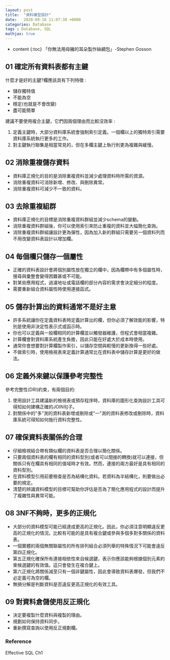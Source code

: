 ```yaml
---
layout: post
title:  "資料模型設計"
date:   2020-09-16 11:07:30 +0800
categories: Database
tags : Database, SQL
mathjax: true
---
```

* content 
{:toc}
「你無法用母豬的耳朵製作絲綢包」-Stephen Gosson




## 01 確定所有資料表都有主鍵
什麼才是好的主鍵?欄應該具有下列特徵 : 
* 儲存獨特值
* 不能為空
* 穩定(也就是不會改變)
* 盡可能簡單

建議不要使用複合主鍵，它們因兩個理由而比較沒效率 :
1. 定義主鍵時，大部分資料庫系統會強制索引定義。一個欄以上的獨特索引需要資料庫系統執行更多的工作。
2. 對主鍵執行聯集是相當常見的，但在多欄主鍵上執行則更為複雜與緩慢。

## 02 消除重複儲存資料
* 資料庫正規化的目的是消除重複資料並減少處理資料時所需的資源。
* 消除重複資料可消除新增、修改、與刪除異常。
* 消除重複資料可減少不一致的資料。

## 03 去除重複組群
* 資料庫正規化的目標是消除重複資料群組並減少schema的變動。
* 消除重複資料群組後，你可以使用索引來防止重複的資料並大幅簡化查詢。
* 消除重複資料群組讓設計更為彈性，因為加入新的群組只需要另一個資料列而不用改變資料表設計以增加欄。

## 04 每個欄只儲存一個屬性
* 正確的資料表設計會將個別屬性放在獨立的欄中，因為欄帶中有多個屬性時，搜尋與彙整會變得困難甚或不可能。 
* 對某些應用程式，過濾地址或電話欄的部分內容的需求會決定細分的程度。
* 需要重新組合資料屬性時使用連接函式。

## 05 儲存計算出的資料通常不是好主意
* 許多系統讓你在定義資料表時定義計算出的欄，但你必須了解效能的影響，特別是使用非決定性表示式或函示時。
* 你也可以定義與一般欄相同的計算欄並以觸發器維護，但程式會相當複雜。
* 計算欄會對資料庫系統產生負擔，因此只能在好處大於成本時使用。
* 通常你會想要對計算欄製作索引，以儲存空間與較慢的更新換得一些好處。
* 不做索引時，使用檢視表來定義計算通常比在資料表中儲存計算是更好的做法。

## 06 定義外來鍵以保護參考完整性
參考完整性(DRI)約束，有兩個目的:
1. 使用設計工具建議新的檢視表或預存程序時，資料庫的圖形化查詢設計工具可得知如何建構正確的JOIN句子。
2. 對關係中的"多"測的資料表新增或刪除或"一"測的資料表修改或刪除時，資料庫系統可得知如何施行資料完整性。

## 07 確保資料表關係的合理
* 仔細檢視結合帶有類似欄的資料表是否合理以簡化關係。
* 只要兩個資料表的欄有相同的資料型別(或者可以間接的轉換)就可以連接，但關係只有在欄具有相同的值域時才有效。然而，連接的兩方最好是具有相同的資料型別。
* 在資料模型引用前要檢查是否為結構化資料。若資料為半結構化，則要做出必要的規定。
* 清楚的辨識資料模型的目標可幫助你評估是否為了簡化應用程式的設計而提升了複雜性與異常可能。

## 08 3NF不夠時，更多的正規化
* 大部分的資料模型可能已經達成更高的正規化。因此，你必須注意明顯違反更高的正規化的情況。比較有可能的是具有複合鍵或參與多個多對多關係的資料表。
* 一個實體的兩個無關聯屬性的所有排列組合必須列舉的特殊情況下可能會違反第四正規化。
* 第五正規化確保所有連接相依性來自候選鍵，表示你應該能夠根據個別元素約束候選鍵的有效值。這只會發生在複合鍵上。
* 第六正規化將關係減至只有一個非鍵屬性，因此會導致資料表爆發，但我們不必定義可為空的欄。
* 無損分解是判斷資料是否違反更高正規化的有效工具。

## 09 對資料倉儲使用反正規化
* 決定要複製什麼資料與複製的理由。
* 規劃如何保持資料同步。
* 重新撰寫查詢以使用反正規劃欄。

### Reference
Effective SQL Ch1